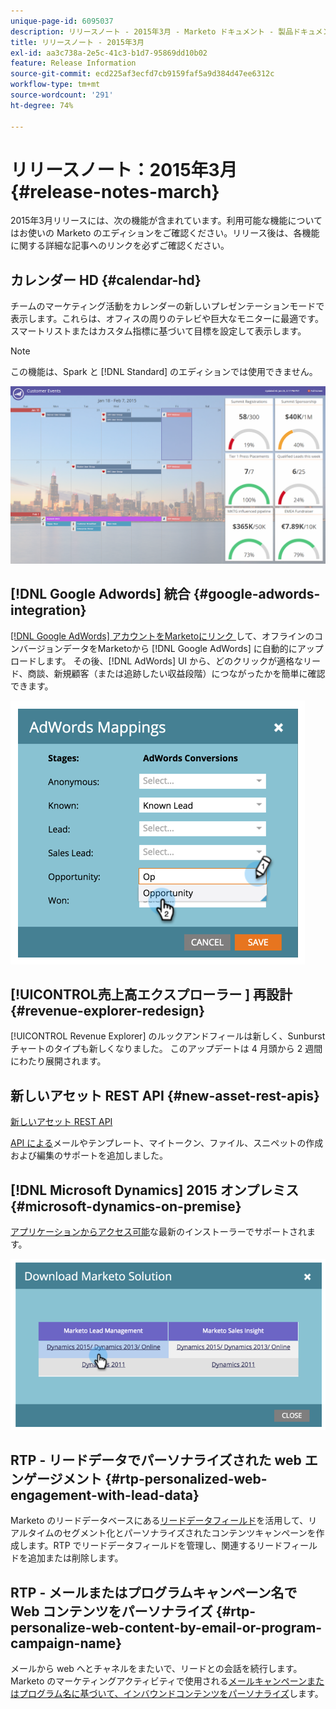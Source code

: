 ```yaml
---
unique-page-id: 6095037
description: リリースノート - 2015年3月 - Marketo ドキュメント - 製品ドキュメント
title: リリースノート - 2015年3月
exl-id: aa3c738a-2e5c-41c3-b1d7-95869dd10b02
feature: Release Information
source-git-commit: ecd225af3ecfd7cb9159faf5a9d384d47ee6312c
workflow-type: tm+mt
source-wordcount: '291'
ht-degree: 74%

---
```


# リリースノート：2015年3月 {#release-notes-march}

2015年3月リリースには、次の機能が含まれています。利用可能な機能についてはお使いの Marketo のエディションをご確認ください。リリース後は、各機能に関する詳細な記事へのリンクを必ずご確認ください。

## カレンダー HD {#calendar-hd}

チームのマーケティング活動をカレンダーの新しいプレゼンテーションモードで表示します。これらは、オフィスの周りのテレビや巨大なモニターに最適です。スマートリストまたはカスタム指標に基づいて目標を設定して表示します。

>[!NOTE]
>
>この機能は、Spark と [!DNL Standard] のエディションでは使用できません。

![](assets/image2015-3-23-11-3a39-3a15.png)

## [!DNL Google Adwords] 統合 {#google-adwords-integration}

[[!DNL Google AdWords]  アカウントをMarketoにリンク ](/help/marketo/product-docs/administration/additional-integrations/add-google-adwords-as-a-launchpoint-service.md) して、オフラインのコンバージョンデータをMarketoから [!DNL Google AdWords] に自動的にアップロードします。 その後、[!DNL AdWords] UI から、どのクリックが適格なリード、商談、新規顧客（または追跡したい収益段階）につながったかを簡単に確認できます。

![](assets/image2015-3-23-11-3a50-3a55.png)

## [!UICONTROL &#x200B; 売上高エクスプローラー &#x200B;] 再設計 {#revenue-explorer-redesign}

[!UICONTROL Revenue Explorer] のルックアンドフィールは新しく、Sunburst チャートのタイプも新しくなりました。 このアップデートは 4 月頭から 2 週間にわたり展開されます。

## 新しいアセット REST API {#new-asset-rest-apis}

[新しいアセット REST API](https://experienceleague.adobe.com/ja/docs/marketo-developer/marketo/rest/assets/assets)

[API による](https://developer.adobe.com/marketo-apis/api/asset/)メールやテンプレート、マイトークン、ファイル、スニペットの作成および編集のサポートを追加しました。

## [!DNL Microsoft Dynamics] 2015 オンプレミス {#microsoft-dynamics-on-premise}

[アプリケーションからアクセス可能](/help/marketo/product-docs/crm-sync/microsoft-dynamics-sync/sync-setup/update-the-marketo-solution-for-microsoft-dynamics.md)な最新のインストーラーでサポートされます。

![](assets/image2015-3-23-11-3a47-3a16.png)

## RTP - リードデータでパーソナライズされた web エンゲージメント {#rtp-personalized-web-engagement-with-lead-data}

Marketo のリードデータベースにある[リードデータフィールド](/help/marketo/product-docs/web-personalization/using-web-segments/manage-person-data.md)を活用して、リアルタイムのセグメント化とパーソナライズされたコンテンツキャンペーンを作成します。RTP でリードデータフィールドを管理し、関連するリードフィールドを追加または削除します。

## RTP - メールまたはプログラムキャンペーン名で Web コンテンツをパーソナライズ {#rtp-personalize-web-content-by-email-or-program-campaign-name}

メールから web へとチャネルをまたいで、リードとの会話を続行します。Marketo のマーケティングアクティビティで使用される[メールキャンペーンまたはプログラム名に基づいて、インバウンドコンテンツをパーソナライズ](/help/marketo/product-docs/web-personalization/using-web-segments/web-segments.md)します。
